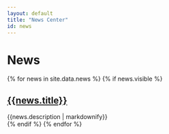 ```yaml
---
layout: default
title: "News Center"
id: news
---
```

<div class='container'>
	<div class='row'>
		<div class='col-md-12'>
			<h1>News</h1>
		</div>
		{% for news in site.data.news %}
		{% if news.visible %}
		<div class='col-md-12'>
			<div class='news-entry'>
		    	<h2 class='title'><a href={{news.url}}>{{news.title}}</a></h2>
				{{news.description | markdownify}}
			</div>
		</div>
		{% endif %}
		{% endfor %}
	</div>
</div>
